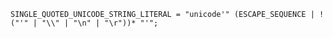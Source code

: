 <!-- This file is generated automatically by infrastructure scripts. Please don't edit by hand. -->

```{ .ebnf .slang-ebnf #SINGLE_QUOTED_UNICODE_STRING_LITERAL }
SINGLE_QUOTED_UNICODE_STRING_LITERAL = "unicode'" (ESCAPE_SEQUENCE | !("'" | "\\" | "\n" | "\r"))* "'";
```
